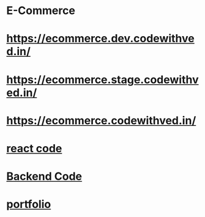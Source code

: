 # E-Commerce
# https://ecommerce.dev.codewithved.in/
# https://ecommerce.stage.codewithved.in/
# https://ecommerce.codewithved.in/
# [react code](https://gitlab.com/e-commerce67/E-Commerce-React)
# [Backend Code](https://gitlab.com/e-commerce67/open-endpoints/item-listing)
# [portfolio](https://codewithved.in/)
